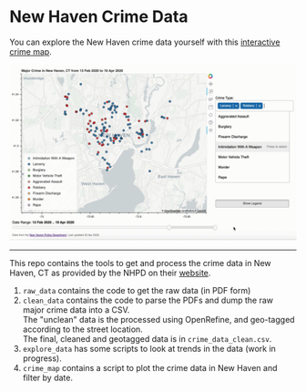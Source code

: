 # New Haven Crime Data 

You can explore the New Haven crime data yourself with this [interactive crime map](https://new-haven-crime-data.herokuapp.com/).

<p align="center">
<a href="https://new-haven-crime-data.herokuapp.com/"><img alt="New Haven Crime" src="./images/crime_map_demo.gif" width="800" /></a>
</p>

---

This repo contains the tools to get and process the crime data in New Haven, CT as provided by the NHPD on their [website](https://www.newhavenct.gov/gov/depts/nhpd/compstat_reports.htm).

1. `raw_data` contains the code to get the raw data (in PDF form)
2. `clean_data` contains the code to parse the PDFs and dump the raw major crime data into a CSV.  
   The "unclean" data is the processed using OpenRefine, and geo-tagged according to the street location.  
   The final, cleaned and geotagged data is in `crime_data_clean.csv`.
3. `explore_data` has some scripts to look at trends in the data (work in progress).
4. `crime_map` contains a script to plot the crime data in New Haven and filter by date. 



